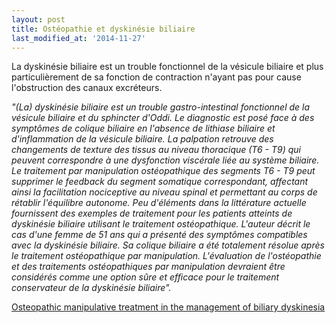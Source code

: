 ```yaml
---
layout: post
title: Ostéopathie et dyskinésie biliaire
last_modified_at: '2014-11-27'
---
```


La dyskinésie biliaire est un trouble fonctionnel de la vésicule biliaire et plus particulièrement de sa fonction de contraction
n'ayant pas pour cause l'obstruction des canaux excréteurs.

_"(La) dyskinésie biliaire est un trouble gastro-intestinal fonctionnel de la vésicule biliaire et du sphincter d'Oddi.
Le diagnostic est posé face à des symptômes de colique biliaire en l'absence de lithiase biliaire et d'inflammation de la vésicule biliaire.
La palpation retrouve des changements de texture des tissus au niveau thoracique (T6 - T9) qui peuvent correspondre
à une dysfonction viscérale liée au système biliaire.
Le traitement par manipulation ostéopathique des segments T6 - T9 peut supprimer le feedback du segment somatique correspondant,
affectant ainsi la facilitation nociceptive au niveau spinal et permettant au corps de rétablir l'équilibre autonome.
Peu d'éléments dans la littérature actuelle fournissent des exemples de traitement pour les patients atteints de dyskinésie biliaire
utilisant le traitement ostéopathique.
L'auteur décrit le cas d'une femme de 51 ans qui a présenté des symptômes compatibles avec la dyskinésie biliaire.
Sa colique biliaire a été totalement résolue après le traitement ostéopathique par manipulation.
L'évaluation de l'ostéopathie et des traitements ostéopathiques par manipulation devraient être considérés comme
une option sûre et efficace pour le traitement conservateur de la dyskinésie biliaire"._

[Osteopathic manipulative treatment in the management of biliary dyskinesia](http://www.ncbi.nlm.nih.gov/pubmed/24481806)
